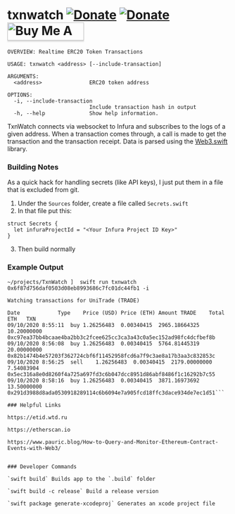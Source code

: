 # txnwatch [![Donate](https://img.shields.io/badge/donate-bitcoin-blue.svg)](https://blockchair.com/bitcoin/address/1CDF8xDX33tdkEyUcHL22DBTDEmq4ukMPp) [![Donate](https://img.shields.io/badge/donate-ethereum-blue.svg)](https://blockchair.com/ethereum/address/0xde6458b369ebadba2b515ca0dd4a4d978ad2f93a)  <a href="https://www.buymeacoffee.com/pj4533" target="_blank"><img src="https://www.buymeacoffee.com/assets/img/custom_images/orange_img.png" alt="Buy Me A Coffee" style="height: 41px !important;width: 174px !important;box-shadow: 0px 3px 2px 0px rgba(190, 190, 190, 0.5) !important;-webkit-box-shadow: 0px 3px 2px 0px rgba(190, 190, 190, 0.5) !important;" ></a>

```
OVERVIEW: Realtime ERC20 Token Transactions

USAGE: txnwatch <address> [--include-transaction]

ARGUMENTS:
  <address>               ERC20 token address

OPTIONS:
  -i, --include-transaction
                          Include transaction hash in output
  -h, --help              Show help information.
  ```

TxnWatch connects via websocket to Infura and subscribes to the logs of a given address. When a transaction comes through, a call is made to get the transaction and the transaction receipt. Data is parsed using the [Web3.swift](https://github.com/Boilertalk/Web3.swift) library.

### Building Notes

As a quick hack for handling secrets (like API keys), I just put them in a file that is excluded from git. 
1. Under the `Sources` folder, create a file called `Secrets.swift`
2. In that file put this:
```
struct Secrets {
  let infuraProjectId = "<Your Infura Project ID Key>"
}
```
3. Then build normally

### Example Output

```
~/projects/TxnWatch ]  swift run txnwatch 0x6f87d756daf0503d08eb8993686c7fc01dc44fb1 -i

Watching transactions for UniTrade (TRADE)

Date			Type	Price (USD)	Price (ETH)	Amount TRADE	Total ETH	TXN
09/10/2020 8:55:11	buy	1.26256483	0.00340415	2965.18664325	10.20000000	0xc97ea37bb4bcaae4ba2bb3c2fcee625cc3ca3a43c0a5ec152ad98fc4dcfbef8b
09/10/2020 8:56:08	buy	1.26256483	0.00340415	5764.81445319	20.00000000	0x82b1474b4e57203f362724cbf6f11452958fcd6a7f9c3ae8a17b3aa3c832853c
09/10/2020 8:56:25	sell	1.26256483	0.00340415	2179.00000000	7.54083904	0x5ec316a8e0d8260f4a725a697fd3c6b047dcc8951d86abf8486f1c16292b7c55
09/10/2020 8:58:16	buy	1.26256483	0.00340415	3871.16973692	13.50000000	0x291d3988d8ada0530918289114c6b6094e7a905fcd18ffc3dace934de7ec1d51```

### Helpful Links

https://etid.wtd.ru

https://etherscan.io

https://www.pauric.blog/How-to-Query-and-Monitor-Ethereum-Contract-Events-with-Web3/


### Developer Commands

`swift build` Builds app to the `.build` folder

`swift build -c release` Build a release version

`swift package generate-xcodeproj` Generates an xcode project file

